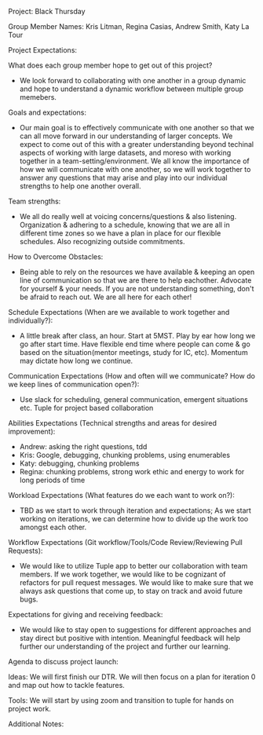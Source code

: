 Project: Black Thursday

Group Member Names: Kris Litman, Regina Casias, Andrew Smith, Katy La Tour

Project Expectations:

What does each group member hope to get out of this project?
- We look forward to collaborating with one another in a group dynamic and hope to understand a dynamic workflow between multiple group memebers. 

Goals and expectations: 
- Our main goal is to effectively communicate with one another so that we can all move forward in our understanding of larger concepts. We expect to come out of this with a greater understanding beyond techinal aspects of working with large datasets, and moreso with working together in a team-setting/environment. We all know the importance of how we will communicate with one another, so we will work together to answer any questions that may arise and play into our individual strengths to help one another overall.

Team strengths: 
- We all do really well at voicing concerns/questions & also listening. Organization & adhering to a schedule, knowing that we are all in different time zones so we have a plan in place for our flexible schedules. Also recognizing outside commitments.

How to Overcome Obstacles:
- Being able to rely on the resources we have available & keeping an open line of communication so that we are there to help eachother. Advocate for yourself & your needs. If you are not understanding something, don't be afraid to reach out. We are all here for each other!

Schedule Expectations (When are we available to work together and individually?): 
- A little break after class, an hour. Start at 5MST. Play by ear how long we go after start time. Have flexible end time where people can come & go based on the situation(mentor meetings, study for IC, etc). Momentum may dictate how long we continue.

Communication Expectations (How and often will we communicate? How do we keep lines of communication open?): 
- Use slack for scheduling, general communication, emergent situations etc. Tuple for project based collaboration

Abilities Expectations (Technical strengths and areas for desired improvement):
- Andrew: asking the right questions, tdd
- Kris: Google, debugging, chunking problems, using enumerables
- Katy: debugging, chunking problems
- Regina: chunking problems, strong work ethic and energy to work for long periods of time

Workload Expectations (What features do we each want to work on?):
- TBD as we start to work through iteration and expectations; As we start working on iterations, we can determine how to divide up the work too amongst each other.

Workflow Expectations (Git workflow/Tools/Code Review/Reviewing Pull Requests):
- We would like to utilize Tuple app to better our collaboration with team members. If we work together, we would like to be cognizant of refactors for pull request messages. We would like to make sure that we always ask questions that come up, to stay on track and avoid future bugs.

Expectations for giving and receiving feedback: 
- We would like to stay open to suggestions for different approaches and stay direct but positive with intention. Meaningful feedback will help further our understanding of the project and further our learning.

Agenda to discuss project launch:  

Ideas: We will first finish our DTR. We will then focus on a plan for iteration 0 and map out how to tackle features.

Tools: We will start by using zoom and transition to tuple for hands on project work.

Additional Notes:

